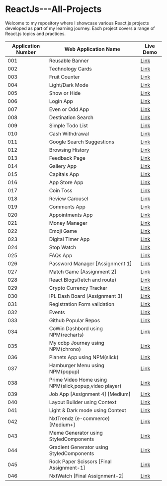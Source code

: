 # ReactJs---All-Projects

Welcome to my repository where I showcase various React.js projects developed as part of my learning journey. Each project covers a range of React.js topics and practices.

| Application Number | Web Application Name                | Live Demo                                           |
| -------------- | ---------------------------| --------------------------------------------------- |
| 001            | Reusable Banner             | [Link](http://bvreactjs01.ccbp.tech)               |
| 002            | Technology Cards            | [Link](http://bvreactjs2.ccbp.tech)                |
| 003            | Fruit Counter               | [Link](http://bvreactjs3.ccbp.tech)                |
| 004            | Light/Dark Mode             | [Link](http://bvreactjs4.ccbp.tech)                |
| 005            | Show or Hide                | [Link](http://bvreactjs5.ccbp.tech)                |
| 006            | Login App                   | [Link](http://bvreactjs6.ccbp.tech)                |
| 007            | Even or Odd App             | [Link](http://bvreactjs7.ccbp.tech)                |
| 008            | Destination Search          | [Link](http://bvreactjs8.ccbp.tech)                |
| 009            | Simple Todo List            | [Link](http://bvreactjs9.ccbp.tech)                |
| 010            | Cash Withdrawal             | [Link](http://bvreactjs10.ccbp.tech)               |
| 011            | Google Search Suggestions    | [Link](http://bvreactjs11.ccbp.tech)               |
| 012            | Browsing History            | [Link](http://bvreactjs12.ccbp.tech)               |
| 013            | Feedback Page               | [Link](http://bvreactjs13.ccbp.tech)               |
| 014            | Gallery App                 | [Link](http://bvreactjs14.ccbp.tech)               |
| 015            | Capitals App                | [Link](http://bvreactjs15.ccbp.tech)               |
| 016            | App Store App               | [Link](http://bvreactjs16.ccbp.tech)               |
| 017            | Coin Toss                   | [Link](http://bvreactjs17.ccbp.tech)               |
| 018            | Review Carousel             | [Link](http://bvreactjs18.ccbp.tech)               |
| 019            | Comments App                | [Link](http://bvreactjs19.ccbp.tech)               |
| 020            | Appointments App            | [Link](http://bvreactjs20.ccbp.tech)               |
| 021            | Money Manager               | [Link](http://bvreactjs21.ccbp.tech)               |
| 022            | Emoji Game                  | [Link](http://bvreactjs22.ccbp.tech)               |
| 023            | Digital Timer App           | [Link](http://bvreactjs23.ccbp.tech)               |
| 024            | Stop Watch                  | [Link](http://bvreactjs24.ccbp.tech)               |
| 025            | FAQs App                    | [Link](http://bvreactjs25.ccbp.tech)               |
| 026            | Password Manager [Assignment 1] | [Link](http://bvreactjs26.ccbp.tech)            |
| 027            | Match Game [Assignment 2]   | [Link](http://bvreactjs27.ccbp.tech)               |
| 028            | React Blogs(fetch and route)| [Link](http://bvreactjs28.ccbp.tech)               |
| 029            | Crypto Currency Tracker     | [Link](http://bvreactjs29.ccbp.tech)               |
| 030            | IPL Dash Board [Assignment 3]| [Link](http://bvreactjs30.ccbp.tech)               |
| 031            | Registration Form validation| [Link](http://bvreactjs31.ccbp.tech)               |
| 032            | Events                      |  [Link](http://bvreactjs32.ccbp.tech)               |
| 033            | Github Popular Repos        |  [Link](http://bvreactjs33.ccbp.tech)               |
| 034            | CoWin Dashbord using NPM(recharts)| [Link](http://bvreactjs34.ccbp.tech)            |
| 035            | My ccbp Journey using NPM(chrono)| [Link](http://bvreactjs35.ccbp.tech)               |
| 036            | Planets App using NPM(slick) |  [Link](http://bvreactjs36.ccbp.tech)              |
| 037            | Hamburger Menu using NPM(popup) |  [Link](http://bvreactjs37.ccbp.tech)              |
| 038            | Prime Video Home using NPM(slick,popup,video player) |  [Link](http://bvreactjs38.ccbp.tech)              |
| 039            | Job App [Assignment 4] [Medium] |  [Link](http://bvreactjs39.ccbp.tech)              |
| 040            | Layout Builder using Context |  [Link](http://bvreactjs40.ccbp.tech)              |
| 041            | Light & Dark mode using Context |  [Link](http://bvreactjs41.ccbp.tech)              |
| 042            | NxtTrendz (e-commerce) [Medium+] |  [Link](http://bvreactjs42.ccbp.tech)              |
| 043            | Meme Generator using StyledComponents |  [Link](http://bvreactjs43.ccbp.tech)         |
| 044            | Gradient Generator using StyledComponents |  [Link](http://bvreactjs44.ccbp.tech)         |
| 045            | Rock Paper Scissors [Final Assignment-1] |  [Link](http://bvreactjs45.ccbp.tech)         |
| 046            | NxtWatch [Final Assignment-2] |  [Link](http://bvreactjs46.ccbp.tech)         |

